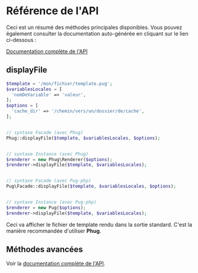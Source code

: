 # Référence de l'API

Ceci est un résumé des méthodes principales disponibles.
Vous pouvez également consulter la documentation auto-générée
en cliquant sur le lien ci-dessous :

[Documentation complète de l'API](/api/namespaces/Phug.html)

## displayFile

```php
$template = '/mon/fichier/template.pug';
$variablesLocales = [
  'nomDeVariable' => 'valeur',
];
$options = [
  'cache_dir' => '/chemin/vers/un/dossier/de/cache',
];


// syntaxe Facade (avec Phug)
Phug::displayFile($template, $variablesLocales, $options);


// syntaxe Instance (avec Phug)
$renderer = new Phug\Renderer($options);
$renderer->displayFile($template, $variablesLocales);


// syntaxe Facade (avec Pug-php)
Pug\Facade::displayFile($template, $variablesLocales, $options);


// syntaxe Instance (avec Pug-php)
$renderer = new Pug($options);
$renderer->displayFile($template, $variablesLocales);
```

Ceci va afficher le fichier de template rendu dans la sortie
standard. C'est la manière recommandée d'utiliser **Phug**. 

## Méthodes avancées

Voir la [documentation complète de l'API](/api/namespaces/Phug.html).
